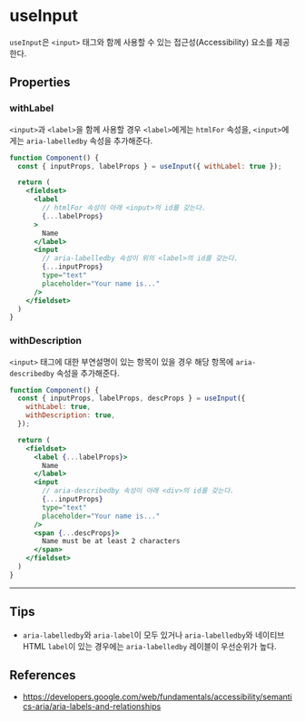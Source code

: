# useInput

`useInput`은 `<input>` 태그와 함께 사용할 수 있는 접근성(Accessibility) 요소를 제공한다.


## Properties

### withLabel

`<input>`과 `<label>`을 함께 사용할 경우 `<label>`에게는 `htmlFor` 속성을, `<input>`에게는 `aria-labelledby` 속성을 추가해준다.

  ```jsx
  function Component() {
    const { inputProps, labelProps } = useInput({ withLabel: true });

    return (
      <fieldset>
        <label
          // htmlFor 속성이 아래 <input>의 id를 갖는다.
          {...labelProps}
        >
          Name
        </label>
        <input
          // aria-labelledby 속성이 위의 <label>의 id를 갖는다.
          {...inputProps}
          type="text"
          placeholder="Your name is..."
        />
      </fieldset>
    )
  }
  ```

### withDescription

`<input>` 태그에 대한 부연설명이 있는 항목이 있을 경우 해당 항목에 `aria-describedby` 속성을 추가해준다.

  ```jsx
  function Component() {
    const { inputProps, labelProps, descProps } = useInput({
      withLabel: true,
      withDescription: true,
    });

    return (
      <fieldset>
        <label {...labelProps}>
          Name
        </label>
        <input
          // aria-describedby 속성이 아래 <div>의 id를 갖는다.
          {...inputProps}
          type="text"
          placeholder="Your name is..."
        />
        <span {...descProps}>
          Name must be at least 2 characters
        </span>
      </fieldset>
    )
  }
  ```


--- 

## Tips

- `aria-labelledby`와 `aria-label`이 모두 있거나 `aria-labelledby`와 네이티브 HTML `label`이 있는 경우에는 `aria-labelledby` 레이블이 우선순위가 높다.

## References

- https://developers.google.com/web/fundamentals/accessibility/semantics-aria/aria-labels-and-relationships